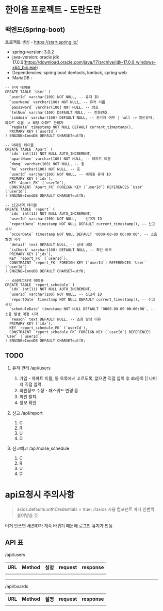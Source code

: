 # 한이음 프로젝트 - 도란도란
## 백엔드(Spring-boot)

프로젝트 생성 - https://start.spring.io/
- spring-version: 3.0.2
- java-version: oracle jdk 17.0.6(https://download.oracle.com/java/17/archive/jdk-17.0.6_windows-x64_bin.exe)
- Dependencies: spring boot devtools, lombok, spring web
- MariaDB : 
```
-- 유저 테이블
CREATE TABLE `User` (
  `userId` varchar(100) NOT NULL, -- 유저 ID
  `userName` varchar(100) NOT NULL, -- 유저 이름
  `passsword` varchar(100) NOT NULL, -- 암호
  `telNum` varchar(100) DEFAULT NULL, -- 전화번호
  `isAdmin` varchar(100) DEFAULT NULL, -- 관리자 여부 | null -> 일반유저, 아파트 이름 -> 해당 아파트 관리자
  `regDate` timestamp NOT NULL DEFAULT current_timestamp(),
  PRIMARY KEY (`userId`)
) ENGINE=InnoDB DEFAULT CHARSET=utf8;

-- 아파트 테이블
CREATE TABLE `Apart` (
  `idx` int(11) NOT NULL AUTO_INCREMENT,
  `apartName` varchar(100) NOT NULL, -- 아파트 이름
  `dong` varchar(100) NOT NULL, -- 동
  `ho` varchar(100) NOT NULL, -- 호
  `userId` varchar(100) NOT NULL, -- 세대원 유저 ID
  PRIMARY KEY (`idx`),
  KEY `Apart_FK` (`userId`),
  CONSTRAINT `Apart_FK` FOREIGN KEY (`userId`) REFERENCES `User` (`userId`)
) ENGINE=InnoDB DEFAULT CHARSET=utf8;

-- 신고내역 테이블
CREATE TABLE `report` (
  `idx` int(11) NOT NULL AUTO_INCREMENT,
  `userId` varchar(100) NOT NULL, -- 신고자 ID
  `reportDate` timestamp NOT NULL DEFAULT current_timestamp(), -- 신고 시각
  `occurDate` timestamp NOT NULL DEFAULT '0000-00-00 00:00:00', -- 소음 발생 시각
  `detail` text DEFAULT NULL, -- 상세 내용
  `isCheck` varchar(100) DEFAULT NULL, -- 확인 여부
  PRIMARY KEY (`idx`),
  KEY `report_FK` (`userId`),
  CONSTRAINT `report_FK` FOREIGN KEY (`userId`) REFERENCES `User` (`userId`)
) ENGINE=InnoDB DEFAULT CHARSET=utf8;

-- 소음예고내역 테이블
CREATE TABLE `report_schedule` (
  `idx` int(11) NOT NULL AUTO_INCREMENT,
  `userId` varchar(100) NOT NULL, -- 신고자 ID
  `reportDate` timestamp NOT NULL DEFAULT current_timestamp(), -- 신고 시각
  `scheduleDate` timestamp NOT NULL DEFAULT '0000-00-00 00:00:00', -- 소음 발생 예정 시각
  `reason` text DEFAULT NULL, -- 소음 발생 이유
  PRIMARY KEY (`idx`),
  KEY `report_schedule_FK` (`userId`),
  CONSTRAINT `report_schedule_FK` FOREIGN KEY (`userId`) REFERENCES `User` (`userId`)
) ENGINE=InnoDB DEFAULT CHARSET=utf8;
```

## TODO
1. 유저 관리 /api/users
   1. 가입 - 아파트 이름, 동 목록에서 고르도록, 없으면 직접 입력 후 db등록 || 나머지 직접 입력
   2. 회원정보 수정 - 패스워드 변경 등
   3. 회원 탈퇴
   4. 정보 확인
2. 신고 /api/report
   1. C
   2. R
   3. U
   4. D

3. 신고예고 /api/noise_schedule
   1. C
   2. R
   3. U
   4. D


# api요청시 주의사항
> axios.defaults.withCredentials = true; //axios 사용 컴포넌트 마다 한번씩 붙여넣을 것

이거 안쓰면 세션ID가 계속 바뀌기 때문에 로그인 유지가 안됨


## API 표
/api/users
<table>
<tr>
<th>URL</th>
<th>Method</th>
<th>설명</th>
<th>request</th>
<th>response</th>
</tr>
<tr>
<td> </td>
<td> </td>
<td> </td>
<td> </td>
<td> </td>
</tr>
</table>
<hr>
/api/boards
<table>
<tr>
<th>URL</th>
<th>Method</th>
<th>설명</th>
<th>request</th>
<th>response</th>
</tr>
<tr>
<td> </td>
<td> </td>
<td> </td>
<td> </td>
<td> </td>
</tr>
</table>
